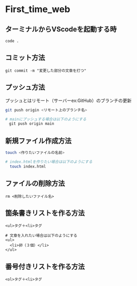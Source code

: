 # First_time_web
## ターミナルからVScodeを起動する時

```
code .
```
## コミット方法
```
git commit -m "変更した部分の文章を打つ"
```
## プッシュ方法
プッシュとはリモート（サーバーex:GitHub）のブランチの更新
```bash
git push origin <リモート上のブランチ名>

# mainにプッシュする場合は以下のようにする
　git push origin main
```
## 新規ファイル作成方法
```bash
touch <作りたいファイルの名前>

# index.htmlを作りたい場合は以下のようにする
  touch index.html
```
## ファイルの削除方法
```
rm <削除したいファイル名>
```
## 箇条書きリストを作る方法
```
<ul>タグ＋<li>タグ

# 文章を入れたい場合は以下のようにする
<ul>
  <li>卵（３個）</li>
</ul>
```
## 番号付きリストを作る方法
```
<ol>タグ＋<li>タグ
